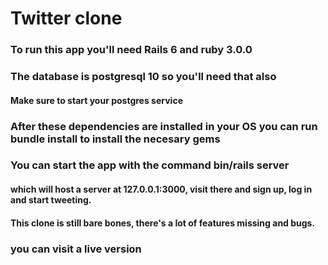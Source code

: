 # Twitter clone
### To run this  app you'll need Rails 6 and ruby 3.0.0

### The database is postgresql 10 so you'll need that also
#### Make sure to start your postgres service

### After these dependencies are installed in your OS you can run bundle install to install the necesary gems

### You can start the app with the command bin/rails server
#### which will host a server at 127.0.0.1:3000, visit there and sign up, log in and start tweeting.

#### This clone is still bare bones, there's a lot of features missing and bugs.
### you can visit a live version 
